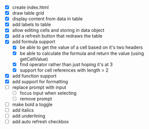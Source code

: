 - [x] create index.html
- [x] draw table grid
- [x] display content from data in table
- [x] add labels to table
- [x] allow editing cells and storing in data object
- [x] add a refresh button that redraws the table
- [x] add formula support
  - [x] be able to get the value of a cell based on it's two headers
  - [x] be able to calculate the formula and return the value (using getCellValue)
  - [x] find operator rather than just hoping it's at 3
  - [x] support for cell references with length > 2
- [x] add function support
- [x] add support for formatting
- [ ] replace prompt with input
  - [ ] focus input when selecting
  - [ ] remove prompt
- [ ] make bold a toggle
- [ ] add italics
- [ ] add underlining
- [ ] add auto refresh checkbox
